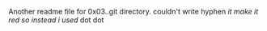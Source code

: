 Another readme file for 0x03..git directory.
couldn't write hyphen *it make it red so instead i used* dot dot
